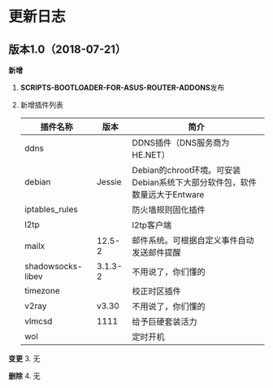 # 更新日志

## 版本1.0（2018-07-21）

**新增**
1. **SCRIPTS-BOOTLOADER-FOR-ASUS-ROUTER-ADDONS**发布

2. 新增插件列表

   | 插件名称          | 版本    | 简介                                                         |
   | ----------------- | ------- | ------------------------------------------------------------ |
   | ddns              |         | DDNS插件（DNS服务商为HE.NET）                                |
   | debian            | Jessie  | Debian的chroot环境。可安装Debian系统下大部分软件包，软件数量远大于Entware |
   | iptables_rules    |         | 防火墙规则固化插件                                           |
   | l2tp              |         | l2tp客户端                                                   |
   | mailx             | 12.5-2  | 邮件系统。可根据自定义事件自动发送邮件提醒                   |
   | shadowsocks-libev | 3.1.3-2 | 不用说了，你们懂的                                           |
   | timezone          |         | 校正时区插件                                                 |
   | v2ray             | v3.30   | 不用说了，你们懂的                                           |
   | vlmcsd            | 1111    | 给予巨硬套装活力                                             |
   | wol               |         | 定时开机                                                     |

   

**变更**
3. 无

**删除**
4. 无